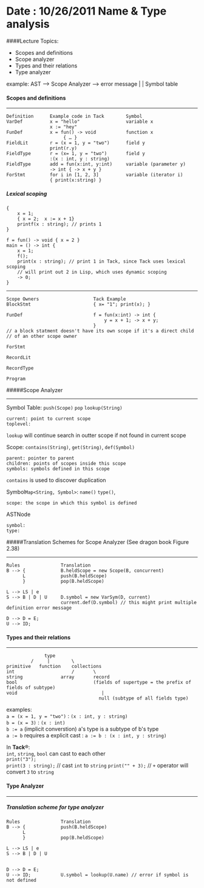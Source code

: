 Date : 10/26/2011
Name & Type analysis
====================
####Lecture Topics:
* Scopes and definitions
* Scope analyzer
* Types and their relations
* Type analyzer

example:
	AST --> Scope Analyzer --> error message
					|
					|
				Symbol table

#### Scopes and definitions
***
	Definition		Example code in Tack		Symbol
	VarDef 			x = "hello" 				variable x
					x := "hey"					
	FunDef			x = fun() -> void			function x
						 { … }				
	FieldLit		r = (x = 1, y = "two")		field y
					print(r.y)	
	FieldType		r = (x= 1, y = "two")		field y
					:(x : int, y : string)
	FieldType 		add = fun(x:int, y:int)		variable (parameter y) 
					-> int { -> x + y }		
	ForStmt			for i in [1, 2, 3]			variable (iterator i)
					{ print(x:string) }

##### Lexical scoping 
	{
		x = 1;
		{ x = 2;  x := x + 1}
		printf(x : string); // prints 1
	}

	f = fun() -> void { x = 2 }
	main = () -> int {
		x = 1;
		f();
		print(x : string); // print 1 in Tack, since Tack uses lexical scoping
		// will print out 2 in Lisp, which uses dynamic scoping
		-> 0;
	}

***
	
	Scope Owners					Tack Example
	BlockStmt						{ x= "1"; print(x); }
	
	FunDef							f = fun(x:int) -> int {
										y = x + 1; -> x + y; 
									}
	// a block statment doesn't have its own scope if it's a direct child
	// of an other scope owner

	ForStmt
	
	RecordLit

	RecordType

	Program


#####Scope Analyzer
***
Symbol Table: `push(Scope)` `pop` `lookup(String)`   

	current: point to current scope   
	toplevel:
`lookup` will continue search in outter scope if not found in current scope

   
Scope: `contains(String)`, `get(String)`, `def(Symbol)`

	parent: pointer to parent
	children: points of scopes inside this scope 
	symbols: symbols defined in this scope

`contains` is used to discover duplication

Symbol`Map<String, Symbol>`: `name()` `type()`,
	
	scope: the scope in which this symbol is defined

ASTNode

	symbol:
	type:

#####Translation Schemes for Scope Analyzer
(See dragon book Figure 2.38)
***
	
	Rules 				Translation
	B --> {				B.heldScope = new Scope(B, concurrent) 
		  L				push(B.heldScope)
		  }				pop(B.heldScope)

	L --> LS | e		
	S --> B | D | U		D.symbol = new VarSym(D, current)
						current.def(D.symbol) // this might print multiple definition error message
						
	D --> D = E;		
	U --> ID; 


#### Types and their relations
***

				  type
			 / 	   | 		\
	primitive	function	collections
	int						/ 		\
	string				array		record
	bool							(fields of supertype = the prefix of fields of subtype)
	void							   |
									  null (subtype of all fields type)

examples:   
`a = (x = 1, y = "two")` : `(x : int, y : string)`   
`b = (x = 3)` : `(x : int)`   
`b := a` (implicit converstion) a's type is a subtype of b's type   
`a := b` requires a explicit cast : `a := b : (x : int, y : string)`

In <strong>Tack</strong>®:   
`int`, `string`, `bool` can cast to each other   
`print("3");`   
`print(3 : string);` // cast `int` to `string`
`print("" + 3);`  // `+` operator will convert `3` to `string`

#### Type Analyzer
***
##### Translation scheme for type analyzer

	Rules 				Translation
	B --> {				push(B.heldScope)
		  L				
		  }				pop(B.heldScope)

	L --> LS | e		
	S --> B | D | U		
						
						
	D --> D = E;		
	U --> ID; 			U.symbol = lookup(U.name) // error if symbol is not defined




























